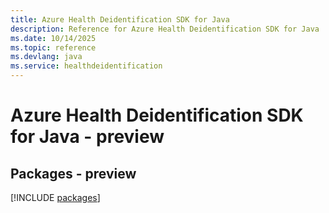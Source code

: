 ```yaml
---
title: Azure Health Deidentification SDK for Java
description: Reference for Azure Health Deidentification SDK for Java
ms.date: 10/14/2025
ms.topic: reference
ms.devlang: java
ms.service: healthdeidentification
---
```

# Azure Health Deidentification SDK for Java - preview
## Packages - preview
[!INCLUDE [packages](health-deidentification-index.md)]